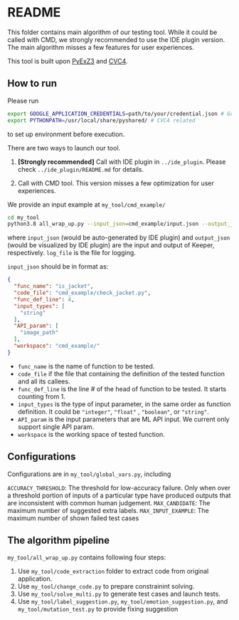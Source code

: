 # README

This folder contains main algorithm of our testing tool. While it could be called with CMD, we strongly recommended to use the IDE plugin version. The main algorithm misses a few features for user experiences.

This tool is built upon [PyExZ3](https://github.com/GroundPound/PyExZ3) and [CVC4](https://github.com/CVC4/CVC4).

## How to run

Please run 
```bash
export GOOGLE_APPLICATION_CREDENTIALS=path/to/your/credential.json # Google Cloud API related
export PYTHONPATH=/usr/local/share/pyshared/ # CVC4 related
```
to set up environment before execution.

There are two ways to launch our tool.
1. **[Strongly recommended]** Call with IDE plugin in `../ide_plugin`. Please check `../ide_plugin/README.md` for details.

2. Call with CMD tool. This version misses a few optimization for user experiences.

We provide an input example at `my_tool/cmd_example/`
```bash
cd my_tool
python3.8 all_wrap_up.py --input_json=cmd_example/input.json --output_json=cmd_example/output.json --log_file=cmd_example/log.txt
```
where `input_json` (would be auto-generated by IDE plugin) and `output_json` (would be visualized by IDE plugin) are the input and output of Keeper, respectively.  `log_file` is the file for logging.

`input_json` should be in format as:
```json
{
  "func_name": "is_jacket",
  "code_file": "cmd_example/check_jacket.py",
  "func_def_line": 4,
  "input_types": [
    "string"
  ],
  "API_param": [
    "image_path"
  ],
  "workspace": "cmd_example/"
}
```
- `func_name` is the name of function to be tested. 
- `code_file` if the file that containing the definition of the tested function and all its callees.
- `func_def_line` is the line # of the head of function to be tested. It starts counting from 1.
- `input_types` is the type of input parameter, in the same order as function definition. It could be `"integer"`, `"float"` , `"boolean"`, or `"string"`.
- `API_param` is the input parameters that are ML API input. We current only support single API param.
- `workspace` is the working space of tested function. 

## Configurations

Configurations are in `my_tool/global_vars.py`, including

`ACCURACY_THRESHOLD`: The threshold for low-accuracy failure. Only when over a threshold portion of inputs of a particular type have produced outputs that are inconsistent with common human judgement.
`MAX_CANDIDATE`: The maximum number of suggested extra labels.
`MAX_INPUT_EXAMPLE`: The maximum number of shown failed test cases


## The algorithm pipeline

`my_tool/all_wrap_up.py` contains following four steps:

1. Use `my_tool/code_extraction` folder to extract code from original application.
2. Use `my_tool/change_code.py` to prepare constrainint solving.
3. Use `my_tool/solve_multi.py` to generate test cases and launch tests.
4. Use `my_tool/label_suggestion.py`, `my_tool/emotion_suggestion.py`, and `my_tool/mutation_test.py` to provide fixing suggestion